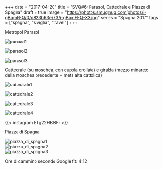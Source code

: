 +++
date = "2017-04-20"
title = "SVQ#6: Parasol, Cattedrale e Piazza di Spagna"
draft = true
image = "https://photos.smugmug.com/photos/i-gBqmFFQ/0/d823b63e/X3/i-gBqmFFQ-X3.jpg"
series = "Spagna 2017"
tags = ["spagna", "siviglia", "travel"]
+++

Metropol Parasol

![parasol1](/images/siviglia2017/day2/20170420134218_IMG_3757-01.jpg)

![parasol2](/images/siviglia2017/day2/20170420141633_IMG_3777-01.jpg)

![parasol3](/images/siviglia2017/day2/20170420142126_IMG_3787-01.jpg)

Cattedrale (su moschea, con cupola crollata) e giralda (mezzo minareto della moschea precedente + metà alta cattolica)

![cattedrale1](/images/siviglia2017/day2/20170419154523_IMG_3609-01.jpeg)

![cattedrale2](/images/siviglia2017/day2/20170419154228_IMG_3608-01.jpeg)

![cattedrale3](/images/siviglia2017/day2/20170420154512_IMG_3822-01.jpeg)

![cattedrale4](/images/siviglia2017/day2/20170420160938_IMG_3841-01.jpeg)

{{< instagram BTg22HBl8Fr >}}

<!-- <blockquote class="instagram-media" data-instgrm-captioned data-instgrm-version="7" style=" background:#FFF; border:0; border-radius:3px; box-shadow:0 0 1px 0 rgba(0,0,0,0.5),0 1px 10px 0 rgba(0,0,0,0.15); margin: 1px; max-width:658px; padding:0; width:99.375%; width:-webkit-calc(100% - 2px); width:calc(100% - 2px);"><div style="padding:8px;"> <div style=" background:#F8F8F8; line-height:0; margin-top:40px; padding:35.97222222222222% 0; text-align:center; width:100%;"> <div style=" background:url(data:image/png;base64,iVBORw0KGgoAAAANSUhEUgAAACwAAAAsCAMAAAApWqozAAAABGdBTUEAALGPC/xhBQAAAAFzUkdCAK7OHOkAAAAMUExURczMzPf399fX1+bm5mzY9AMAAADiSURBVDjLvZXbEsMgCES5/P8/t9FuRVCRmU73JWlzosgSIIZURCjo/ad+EQJJB4Hv8BFt+IDpQoCx1wjOSBFhh2XssxEIYn3ulI/6MNReE07UIWJEv8UEOWDS88LY97kqyTliJKKtuYBbruAyVh5wOHiXmpi5we58Ek028czwyuQdLKPG1Bkb4NnM+VeAnfHqn1k4+GPT6uGQcvu2h2OVuIf/gWUFyy8OWEpdyZSa3aVCqpVoVvzZZ2VTnn2wU8qzVjDDetO90GSy9mVLqtgYSy231MxrY6I2gGqjrTY0L8fxCxfCBbhWrsYYAAAAAElFTkSuQmCC); display:block; height:44px; margin:0 auto -44px; position:relative; top:-22px; width:44px;"></div></div> <p style=" margin:8px 0 0 0; padding:0 4px;"> <a href="https://www.instagram.com/p/BTg22HBl8Fr/" style=" color:#000; font-family:Arial,sans-serif; font-size:14px; font-style:normal; font-weight:normal; line-height:17px; text-decoration:none; word-wrap:break-word;" target="_blank">Decorazioni del soffitto della Cattedrale di Siviglia</a></p> <p style=" color:#c9c8cd; font-family:Arial,sans-serif; font-size:14px; line-height:17px; margin-bottom:0; margin-top:8px; overflow:hidden; padding:8px 0 7px; text-align:center; text-overflow:ellipsis; white-space:nowrap;">A post shared by zainando (@zainandoperilmondo) on <time style=" font-family:Arial,sans-serif; font-size:14px; line-height:17px;" datetime="2017-04-30T14:47:41+00:00">Apr 30, 2017 at 7:47am PDT</time></p></div></blockquote> <script async defer src="//platform.instagram.com/en_US/embeds.js"></script> -->


Piazza di Spagna

![piazza_di_spagna1](/images/siviglia2017/day2/20170419203037_IMG_3733-01.jpeg)   
![piazza_di_spagna2](/images/siviglia2017/day2/20170419202939_IMG_3731-01.jpeg)   
![piazza_di_spagna3](/images/siviglia2017/day2/20170419203632_IMG_3741-01.jpeg)   

Ore di cammino secondo Google fit: 4:12


